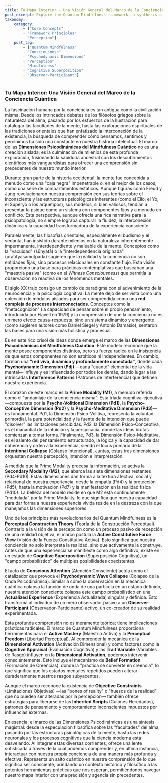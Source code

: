 ```yaml
---
title: Tu Mapa Interior - Una Visión General del Marco de la Conciencia Cuántica
post_excerpt: Explore the Quantum Mindfulness framework, a synthesis of ancient wisdom and modern science that offers a dynamic, interconnected model of consciousness. This post delves into the psychodynamic dimensions, the role of the observer in shaping reality, and how we can achieve greater perceptual freedom.
taxonomy:
    category:
        - ["Core Concepts"
        - "Framework Principles"
        - "Perception"]
    post_tag:
        - ["Quantum Mindfulness"
        - "Consciousness"
        - "Psychodynamic Dimensions"
        - "Perception"
        - "Mindfulness"
        - "Cognitive Superposition"
        - "Observer-Participant"]
---
```

### Tu Mapa Interior: Una Visión General del Marco de la Conciencia Cuántica

La fascinación humana por la conciencia es tan antigua como la civilización misma. Desde los intrincados debates de los filósofos griegos sobre la naturaleza del alma, pasando por los esfuerzos de la Ilustración para catalogar las facultades de la mente, hasta las exploraciones espirituales de las tradiciones orientales que han enfatizado la interconexión de la existencia, la búsqueda de comprender cómo pensamos, sentimos y percibimos ha sido una constante en nuestra historia intelectual. El marco de las **Dimensiones Psicodinámicas del Mindfulness Cuántico** no es una creación aislada; es la culminación de milenios de esta profunda exploración, fusionando la sabiduría ancestral con los descubrimientos científicos más vanguardistas para ofrecer una comprensión sin precedentes de nuestro mundo interior.

Durante gran parte de la historia occidental, la mente fue concebida a menudo como una "caja negra" impenetrable o, en el mejor de los casos, como una serie de compartimentos estáticos. Aunque figuras como Freud y Jung revolucionaron nuestra comprensión con sus teorías sobre el inconsciente y las estructuras psicológicas inherentes (como el Ello, el Yo, el Superyó o los arquetipos), sus modelos, si bien valiosos, tendían a presentar la psique como un sistema con componentes fijos y a menudo en conflicto. Esta perspectiva, aunque ofrecía una rica narrativa para la psicopatología, no siempre lograba capturar la fluidez, la interconexión dinámica y la capacidad transformadora de la experiencia consciente.

Paralelamente, las filosofías orientales, especialmente el budismo y el vedanta, han insistido durante milenios en la naturaleza inherentemente impermanente, interdependiente y maleable de la mente. Conceptos como la "vacuidad" (śūnyatā) o la "interdependencia originada" (pratītyasamutpāda) sugieren que la realidad y la conciencia no son entidades fijas, sino procesos relacionales en constante flujo. Esta visión proporcionó una base para prácticas contemplativas que buscaban una "maestría pasiva" (como en el *Witness Consciousness*) que permitía la observación no reactiva de los fenómenos mentales.

El siglo XX trajo consigo un cambio de paradigma con el advenimiento de la neurociencia y la psicología cognitiva. La mente dejó de ser vista como una colección de módulos aislados para ser comprendida como una **red compleja de procesos interconectados**. Conceptos como la "metacognición" (la capacidad de pensar sobre el propio pensamiento, introducida por Flavell en 1979) y la comprensión de que la conciencia no es un mero efecto causa-respuesta, sino un sistema dinámico y emergente (como sugieren autores como Daniel Siegel y Antonio Damasio), sentaron las bases para una visión más holística y procesual.

Es en este rico crisol de ideas donde emerge el marco de las **Dimensiones Psicodinámicas del Mindfulness Cuántico**. Este modelo reconoce que la mente posee componentes distintos, pero su fuerza radica en la insistencia de que estos componentes no son estáticos ni independientes. En cambio, forman una **"red viva, dinámica y profundamente conectada"**, donde cada **Psychodynamic Dimension (Pdj)** —cada "cuanto" elemental de la vida mental— influye y es influenciado por todos los demás, dando lugar a las intrincadas **Interference Patterns** (Patrones de Interferencia) que definen nuestra experiencia.

El corazón de este marco es la **Prime Modality (M1)**, a menudo referida como el "andamiaje de la conciencia misma". Esta tríada cognitiva-ejecutiva —compuesta por la **Psycho-Volitional Dimension (Pd1)**, la **Psycho-Conceptive Dimension (Pd2)** y la **Psycho-Meditative Dimension (Pd3)**— es fundamental. Pd1, la Dimensión Psico-Volitiva, representa la voluntad primordial, la pura potencialidad y la fuente de la intención que puede "disolver" las limitaciones percibidas. Pd2, la Dimensión Psico-Conceptiva, es el manantial de la intuición y la perspicacia, donde las ideas brutas comienzan a tomar forma. Finalmente, Pd3, la Dimensión Psico-Meditativa, es el asiento del pensamiento estructurado, la lógica y la capacidad de dar coherencia y orden a la experiencia, siendo el locus primario de la **Intentional Collapse** (Colapso Intencional). Juntas, estas tres dimensiones orquestan nuestra percepción, intención e interpretación.

A medida que la Prime Modality procesa la información, se activa la **Secondary Modality (M2)**, que abarca las siete dimensiones restantes (Pd4-Pd10). Estas dimensiones dan forma a la textura afectiva, social y relacional de nuestra experiencia, desde la empatía (Pd4) y la protección (Pd5), hasta la motivación (Pd7) y la manifestación en la realidad física (Pd10). La belleza del modelo reside en que M2 está continuamente "modulada" por la Prime Modality, lo que significa que nuestra capacidad para dar forma a nuestra experiencia vivida reside en la destreza con la que manejamos las dimensiones superiores.

Uno de los principios más revolucionarios del Quantum Mindfulness es la **Perceptual Construction Theory** (Teoría de la Construcción Perceptual). Contrario a la visión de la percepción como un proceso pasivo de recepción de una realidad objetiva, el marco postula la **Active Constitutive Force View** (Visión de la Fuerza Constitutiva Activa). Esto significa que nuestra conciencia no solo interpreta la realidad, sino que activamente la construye. Antes de que una experiencia se manifieste como algo definitivo, existe en un estado de **Cognitive Superposition** (Superposición Cognitiva), un "campo probabilístico" de múltiples posibilidades coexistentes.

El acto de **Conscious Attention** (Atención Consciente) actúa como el catalizador que provoca el **Psychodynamic Wave Collapse** (Colapso de la Onda Psicodinámica). Similar a cómo la observación en la mecánica cuántica colapsa la función de onda de una partícula en un estado definido, nuestra atención consciente colapsa este campo probabilístico en una **Actualized Experience** (Experiencia Actualizada) singular y definida. Esto transforma al individuo de un mero observador pasivo a un **Observer-Participant** (Observador-Participante) activo, un co-creador de su realidad experimentada.

Esta profunda comprensión no es meramente teórica; tiene implicaciones prácticas radicales. El marco de Quantum Mindfulness proporciona herramientas para el **Active Mastery** (Maestría Activa) y la **Perceptual Freedom** (Libertad Perceptual). Al comprender la mecánica de la **Dimensional Activation** (Activación Dimensional) y cómo factores como la **Cognitive Appraisal** (Evaluación Cognitiva) y las **Trait Variable** (Variables de Rasgo) influyen en la **Dimensional Activation**, podemos intervenir conscientemente. Esto incluye el mecanismo de **Belief Formation** (Formación de Creencias), donde la "práctica se convierte en creencia", lo que significa que los estados mentales repetidos pueden alterar duraderamente nuestros rasgos subyacentes.

Aunque el marco reconoce la existencia de **Objective Constraints** (Limitaciones Objetivas) —las "bones of reality" o "huesos de la realidad" que no pueden ser alteradas por la percepción— también ofrece estrategias para liberarse de las **Inherited Scripts** (Guiones Heredados), patrones de pensamiento y comportamiento inconscientes impuestos por influencias externas.

En esencia, el marco de las Dimensiones Psicodinámicas es una síntesis magistral: desde la especulación filosófica sobre las "facultades" del alma, pasando por las estructuras psicológicas de la mente, hasta las redes neuronales y los procesos cognitivos que la ciencia moderna está desvelando. Al integrar estas diversas corrientes, ofrece una lente sofisticada a través de la cual podemos comprender y, en última instancia, interactuar con nuestra propia conciencia de una manera más profunda y efectiva. Representa un salto cuántico en nuestra comprensión de lo que significa ser consciente, brindando un contexto histórico y filosófico a las potentes herramientas prácticas que nos esperan, permitiéndonos navegar nuestro mapa interior con una precisión y agencia sin precedentes.